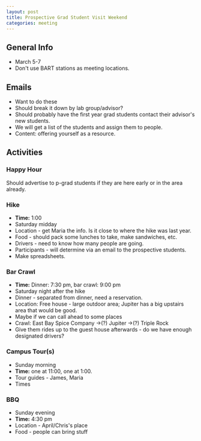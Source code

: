 ```yaml
---
layout: post
title: Prospective Grad Student Visit Weekend
categories: meeting
---
```


## General Info

* March 5-7
* Don't use BART stations as meeting locations.

## Emails

* Want to do these
* Should break it down by lab group/advisor?
* Should probably have the first year grad students contact their
  advisor's new students.
* We will get a list of the students and assign them to people.
* Content: offering yourself as a resource.

## Activities

### Happy Hour

Should advertise to p-grad students if they are here early or in the
area already.

### Hike

* **Time:** 1:00
* Saturday midday
* Location - get Maria the info. Is it close to where the hike was
  last year.
* Food - should pack some lunches to take, make sandwiches, etc.
* Drivers - need to know how many people are going.
* Participants - will determine via an email to the prospective
  students.
* Make spreadsheets.

### Bar Crawl

* **Time:** Dinner: 7:30 pm, bar crawl: 9:00 pm
* Saturday night after the hike
* Dinner - separated from dinner, need a reservation.
* Location: Free house - large outdoor area; Jupiter has a big
  upstairs area that would be good.
* Maybe if we can call ahead to some places
* Crawl: East Bay Spice Company ->(?) Jupiter ->(?) Triple Rock
* Give them rides up to the guest house afterwards - do we have enough
  designated drivers?

### Campus Tour(s)

* Sunday morning
* **Time:** one at 11:00, one at 1:00.
* Tour guides - James, Maria
* Times


### BBQ

* Sunday evening
* **Time:** 4:30 pm
* Location - April/Chris's place
* Food - people can bring stuff
